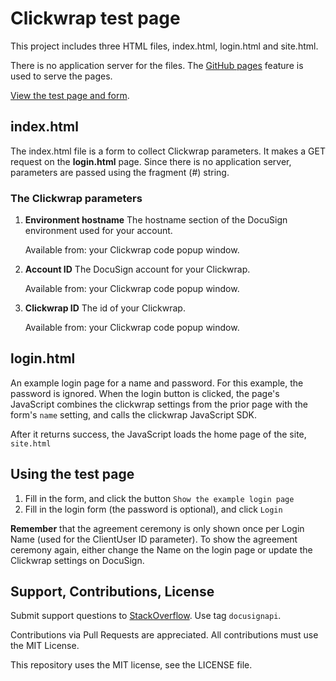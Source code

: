 # Clickwrap test page

This project includes three HTML files, index.html, login.html 
and site.html.

There is no application server for the files. The 
[GitHub pages](https://pages.github.com/) feature is used to
serve the pages. 

[View the test page and form](https://docusign.github.io/clickwrap-test-page).

## index.html
The index.html file is a form to collect Clickwrap parameters. It makes a
GET request on the **login.html** page. Since there is no 
application server, parameters are passed using the 
fragment (#) string.

### The Clickwrap parameters
1. **Environment hostname** The hostname section of the DocuSign environment
   used for your account.

   Available from: your Clickwrap code popup window.

3. **Account ID** The DocuSign account for your Clickwrap.

   Available from: your Clickwrap code popup window.

3. **Clickwrap ID** The id of your Clickwrap.

   Available from: your Clickwrap code popup window.

## login.html
An example login page for a name and password. For this example,
the password is ignored. When the login button is clicked,
the page's JavaScript combines the clickwrap settings from
the prior page with the form's `name` setting, and calls
the clickwrap JavaScript SDK. 

After it returns success, the JavaScript loads the home page
of the site, `site.html`

## Using the test page
1. Fill in the form, and click the button `Show the example login page`
1. Fill in the login form (the password is optional), and click
   `Login`

**Remember** that the agreement ceremony is only shown once per 
Login Name (used for the ClientUser ID parameter). 
To show the agreement ceremony again, either 
change the Name on the login page or update the Clickwrap settings
on DocuSign.

## Support, Contributions, License

Submit support questions to [StackOverflow](https://stackoverflow.com). Use tag `docusignapi`.

Contributions via Pull Requests are appreciated.
All contributions must use the MIT License.

This repository uses the MIT license, see the
LICENSE file.
